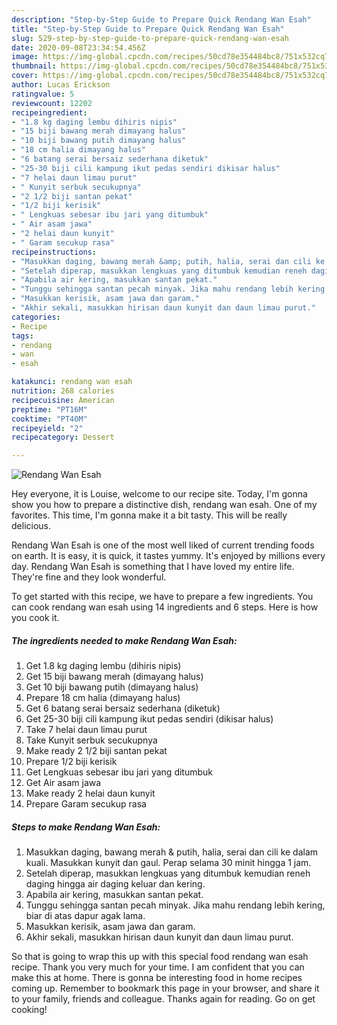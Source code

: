 ```yaml
---
description: "Step-by-Step Guide to Prepare Quick Rendang Wan Esah"
title: "Step-by-Step Guide to Prepare Quick Rendang Wan Esah"
slug: 529-step-by-step-guide-to-prepare-quick-rendang-wan-esah
date: 2020-09-08T23:34:54.456Z
image: https://img-global.cpcdn.com/recipes/50cd78e354484bc8/751x532cq70/rendang-wan-esah-resipi-foto-utama.jpg
thumbnail: https://img-global.cpcdn.com/recipes/50cd78e354484bc8/751x532cq70/rendang-wan-esah-resipi-foto-utama.jpg
cover: https://img-global.cpcdn.com/recipes/50cd78e354484bc8/751x532cq70/rendang-wan-esah-resipi-foto-utama.jpg
author: Lucas Erickson
ratingvalue: 5
reviewcount: 12202
recipeingredient:
- "1.8 kg daging lembu dihiris nipis"
- "15 biji bawang merah dimayang halus"
- "10 biji bawang putih dimayang halus"
- "18 cm halia dimayang halus"
- "6 batang serai bersaiz sederhana diketuk"
- "25-30 biji cili kampung ikut pedas sendiri dikisar halus"
- "7 helai daun limau purut"
- " Kunyit serbuk secukupnya"
- "2 1/2 biji santan pekat"
- "1/2 biji kerisik"
- " Lengkuas sebesar ibu jari yang ditumbuk"
- " Air asam jawa"
- "2 helai daun kunyit"
- " Garam secukup rasa"
recipeinstructions:
- "Masukkan daging, bawang merah &amp; putih, halia, serai dan cili ke dalam kuali. Masukkan kunyit dan gaul. Perap selama 30 minit hingga 1 jam."
- "Setelah diperap, masukkan lengkuas yang ditumbuk kemudian reneh daging hingga air daging keluar dan kering."
- "Apabila air kering, masukkan santan pekat."
- "Tunggu sehingga santan pecah minyak. Jika mahu rendang lebih kering, biar di atas dapur agak lama."
- "Masukkan kerisik, asam jawa dan garam."
- "Akhir sekali, masukkan hirisan daun kunyit dan daun limau purut."
categories:
- Recipe
tags:
- rendang
- wan
- esah

katakunci: rendang wan esah 
nutrition: 268 calories
recipecuisine: American
preptime: "PT16M"
cooktime: "PT40M"
recipeyield: "2"
recipecategory: Dessert

---
```



![Rendang Wan Esah](https://img-global.cpcdn.com/recipes/50cd78e354484bc8/751x532cq70/rendang-wan-esah-resipi-foto-utama.jpg)

Hey everyone, it is Louise, welcome to our recipe site. Today, I'm gonna show you how to prepare a distinctive dish, rendang wan esah. One of my favorites. This time, I'm gonna make it a bit tasty. This will be really delicious.

Rendang Wan Esah is one of the most well liked of current trending foods on earth. It is easy, it is quick, it tastes yummy. It's enjoyed by millions every day. Rendang Wan Esah is something that I have loved my entire life. They're fine and they look wonderful.




To get started with this recipe, we have to prepare a few ingredients. You can cook rendang wan esah using 14 ingredients and 6 steps. Here is how you cook it.

<!--inarticleads1-->

##### The ingredients needed to make Rendang Wan Esah:

1. Get 1.8 kg daging lembu (dihiris nipis)
1. Get 15 biji bawang merah (dimayang halus)
1. Get 10 biji bawang putih (dimayang halus)
1. Prepare 18 cm halia (dimayang halus)
1. Get 6 batang serai bersaiz sederhana (diketuk)
1. Get 25-30 biji cili kampung ikut pedas sendiri (dikisar halus)
1. Take 7 helai daun limau purut
1. Take  Kunyit serbuk secukupnya
1. Make ready 2 1/2 biji santan pekat
1. Prepare 1/2 biji kerisik
1. Get  Lengkuas sebesar ibu jari yang ditumbuk
1. Get  Air asam jawa
1. Make ready 2 helai daun kunyit
1. Prepare  Garam secukup rasa




<!--inarticleads2-->

##### Steps to make Rendang Wan Esah:

1. Masukkan daging, bawang merah &amp; putih, halia, serai dan cili ke dalam kuali. Masukkan kunyit dan gaul. Perap selama 30 minit hingga 1 jam.
1. Setelah diperap, masukkan lengkuas yang ditumbuk kemudian reneh daging hingga air daging keluar dan kering.
1. Apabila air kering, masukkan santan pekat.
1. Tunggu sehingga santan pecah minyak. Jika mahu rendang lebih kering, biar di atas dapur agak lama.
1. Masukkan kerisik, asam jawa dan garam.
1. Akhir sekali, masukkan hirisan daun kunyit dan daun limau purut.




So that is going to wrap this up with this special food rendang wan esah recipe. Thank you very much for your time. I am confident that you can make this at home. There is gonna be interesting food in home recipes coming up. Remember to bookmark this page in your browser, and share it to your family, friends and colleague. Thanks again for reading. Go on get cooking!
